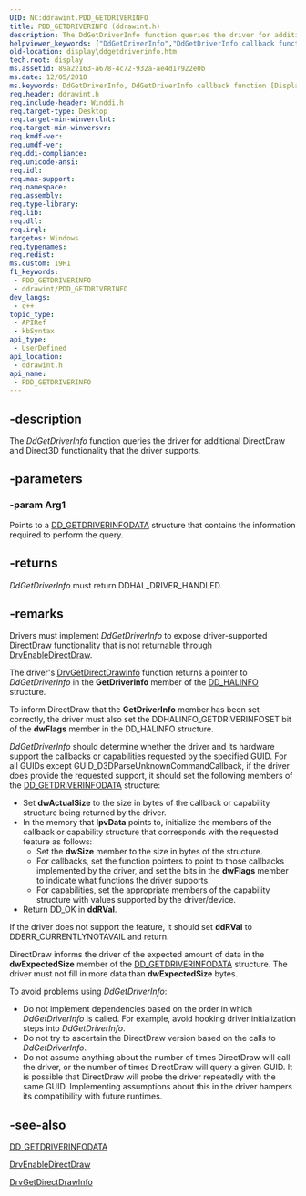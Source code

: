 ```yaml
---
UID: NC:ddrawint.PDD_GETDRIVERINFO
title: PDD_GETDRIVERINFO (ddrawint.h)
description: The DdGetDriverInfo function queries the driver for additional DirectDraw and Direct3D functionality that the driver supports.
helpviewer_keywords: ["DdGetDriverInfo","DdGetDriverInfo callback function [Display Devices]","PDD_GETDRIVERINFO","PDD_GETDRIVERINFO callback","ddfncs_0b5e1f3a-ee8b-4e55-bdd9-d872f568f95d.xml","ddrawint/DdGetDriverInfo","display.ddgetdriverinfo"]
old-location: display\ddgetdriverinfo.htm
tech.root: display
ms.assetid: 89a22163-a678-4c72-932a-ae4d17922e0b
ms.date: 12/05/2018
ms.keywords: DdGetDriverInfo, DdGetDriverInfo callback function [Display Devices], PDD_GETDRIVERINFO, PDD_GETDRIVERINFO callback, ddfncs_0b5e1f3a-ee8b-4e55-bdd9-d872f568f95d.xml, ddrawint/DdGetDriverInfo, display.ddgetdriverinfo
req.header: ddrawint.h
req.include-header: Winddi.h
req.target-type: Desktop
req.target-min-winverclnt: 
req.target-min-winversvr: 
req.kmdf-ver: 
req.umdf-ver: 
req.ddi-compliance: 
req.unicode-ansi: 
req.idl: 
req.max-support: 
req.namespace: 
req.assembly: 
req.type-library: 
req.lib: 
req.dll: 
req.irql: 
targetos: Windows
req.typenames: 
req.redist: 
ms.custom: 19H1
f1_keywords:
 - PDD_GETDRIVERINFO
 - ddrawint/PDD_GETDRIVERINFO
dev_langs:
 - c++
topic_type:
 - APIRef
 - kbSyntax
api_type:
 - UserDefined
api_location:
 - ddrawint.h
api_name:
 - PDD_GETDRIVERINFO
---
```


## -description

The <i>DdGetDriverInfo</i> function queries the driver for additional DirectDraw and Direct3D functionality that the driver supports.

## -parameters

### -param Arg1

Points to a <a href="/windows/desktop/api/ddrawint/ns-ddrawint-dd_getdriverinfodata">DD_GETDRIVERINFODATA</a> structure that contains the information required to perform the query.

## -returns

<i>DdGetDriverInfo</i> must return DDHAL_DRIVER_HANDLED.

## -remarks

Drivers must implement <i>DdGetDriverInfo</i> to expose driver-supported DirectDraw functionality that is not returnable through <a href="/windows/desktop/api/winddi/nf-winddi-drvenabledirectdraw">DrvEnableDirectDraw</a>.

The driver's <a href="/windows/desktop/api/winddi/nf-winddi-drvgetdirectdrawinfo">DrvGetDirectDrawInfo</a> function returns a pointer to <i>DdGetDriverInfo</i> in the <b>GetDriverInfo</b> member of the <a href="/windows/desktop/api/ddrawint/ns-ddrawint-dd_halinfo">DD_HALINFO</a> structure.

To inform DirectDraw that the <b>GetDriverInfo</b> member has been set correctly, the driver must also set the DDHALINFO_GETDRIVERINFOSET bit of the <b>dwFlags</b> member in the DD_HALINFO structure. 

<i>DdGetDriverInfo</i> should determine whether the driver and its hardware support the callbacks or capabilities requested by the specified GUID. For all GUIDs except GUID_D3DParseUnknownCommandCallback, if the driver does provide the requested support, it should set the following members of the <a href="/windows/desktop/api/ddrawint/ns-ddrawint-dd_getdriverinfodata">DD_GETDRIVERINFODATA</a> structure:

<ul>
<li>
Set <b>dwActualSize</b> to the size in bytes of the callback or capability structure being returned by the driver.

</li>
<li>In the memory that <b>lpvData</b> points to, initialize the members of the callback or capability structure that corresponds with the requested feature as follows:<ul>
<li>Set the <b>dwSize</b> member to the size in bytes of the structure.</li>
<li>For callbacks, set the function pointers to point to those callbacks implemented by the driver, and set the bits in the <b>dwFlags</b> member to indicate what functions the driver supports.</li>
<li>For capabilities, set the appropriate members of the capability structure with values supported by the driver/device.</li>
</ul>
</li>
<li>
Return DD_OK in <b>ddRVal</b>.

</li>
</ul>
If the driver does not support the feature, it should set <b>ddRVal</b> to DDERR_CURRENTLYNOTAVAIL and return.

DirectDraw informs the driver of the expected amount of data in the <b>dwExpectedSize</b> member of the <a href="/windows/desktop/api/ddrawint/ns-ddrawint-dd_getdriverinfodata">DD_GETDRIVERINFODATA</a> structure. The driver must not fill in more data than <b>dwExpectedSize</b> bytes.

To avoid problems using <i>DdGetDriverInfo</i>: 

<ul>
<li>
Do not implement dependencies based on the order in which <i>DdGetDriverInfo</i> is called. For example, avoid hooking driver initialization steps into <i>DdGetDriverInfo</i>. 

</li>
<li>
Do not try to ascertain the DirectDraw version based on the calls to <i>DdGetDriverInfo</i>. 

</li>
<li>
Do not assume anything about the number of times DirectDraw will call the driver, or the number of times DirectDraw will query a given GUID. It is possible that DirectDraw will probe the driver repeatedly with the same GUID. Implementing assumptions about this in the driver hampers its compatibility with future runtimes. 

</li>
</ul>

## -see-also

<a href="/windows/desktop/api/ddrawint/ns-ddrawint-dd_getdriverinfodata">DD_GETDRIVERINFODATA</a>



<a href="/windows/desktop/api/winddi/nf-winddi-drvenabledirectdraw">DrvEnableDirectDraw</a>



<a href="/windows/desktop/api/winddi/nf-winddi-drvgetdirectdrawinfo">DrvGetDirectDrawInfo</a>

